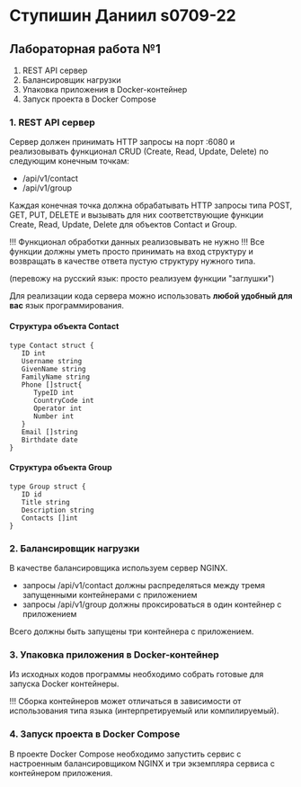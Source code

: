 # Ступишин Даниил s0709-22

## Лабораторная работа №1

1. REST API сервер
2. Балансировщик нагрузки
3. Упаковка приложения в Docker-контейнер
4. Запуск проекта в Docker Compose

### 1. REST API сервер

Сервер должен принимать HTTP запросы на порт :6080 и реализовывать функционал CRUD (Create, Read, Update, Delete) по следующим конечным точкам:

- /api/v1/contact
- /api/v1/group

Каждая конечная точка должна обрабатывать HTTP запросы типа POST, GET, PUT, DELETE и вызывать для них соответствующие функции Create, Read, Update, Delete для объектов Contact и Group.

!!! Функционал обработки данных реализовывать не нужно !!!
Все функции должны уметь просто принимать на вход структуру и возвращать в качестве ответа пустую структуру нужного типа.

(перевожу на русский язык: просто реализуем функции "заглушки")

Для реализации кода сервера можно использовать **любой удобный для вас** язык программирования.

#### Структура объекта Contact

```
type Contact struct {
   ID int
   Username string
   GivenName string
   FamilyName string
   Phone []struct{
      TypeID int
      CountryCode int
      Operator int
      Number int
   }
   Email []string
   Birthdate date
}
```

#### Структура объекта Group

```
type Group struct {
   ID id
   Title string
   Description string
   Contacts []int
}
```

### 2. Балансировщик нагрузки

В качестве балансировщика используем сервер NGINX.

- запросы /api/v1/contact должны распределяться между тремя запущенными контейнерами с приложением
- запросы /api/v1/group должны проксироваться в один контейнер с приложением

Всего должны быть запущены три контейнера с приложением.

### 3. Упаковка приложения в Docker-контейнер

Из исходных кодов программы необходимо собрать готовые для запуска Docker контейнеры.

!!! Сборка контейнеров может отличаться в зависимости от использования типа языка (интерпретируемый или компилируемый).

### 4. Запуск проекта в Docker Compose

В проекте Docker Compose необходимо запустить сервис с настроенным балансировщиком NGINX и три экземпляра сервиса с контейнером приложения.

